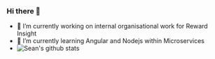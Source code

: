 
### Hi there 👋
- 🔭 I’m currently working on internal organisational work for Reward Insight
- 🌱 I’m currently learning Angular and Nodejs within Microservices
- ![Sean's github stats](https://github-readme-stats.vercel.app/api?username=seanreward&show_icons=true)
